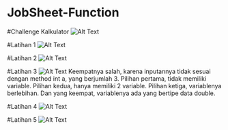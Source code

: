 # JobSheet-Function

#Challenge Kalkulator
![Alt Text](https://github.com/lethanfadlil/JobSheet-Function/blob/master/Method%20-%20NetBeans%20IDE%208.2%2026_09_2019%2016_16_20.png)

#Latihan 1
![Alt Text](https://github.com/lethanfadlil/JobSheet-Function/blob/master/JOBSHEET12-Function%20-%20Word%2026_09_2019%2013_12_55.png)

#Latihan 2
![Alt Text](https://github.com/lethanfadlil/JobSheet-Function/blob/master/Method%20-%20NetBeans%20IDE%208.2%2026_09_2019%2015_57_07.png)

#Latihan 3
![Alt Text](https://github.com/lethanfadlil/JobSheet-Function/blob/master/JOBSHEET12-Function%20-%20Word%2026_09_2019%2015_56_51.png)
Keempatnya salah, karena inputannya tidak sesuai dengan method int a, yang berjumlah 3. Pilihan pertama, tidak memiliki variable. Pilihan kedua, hanya memiliki 2 variable. Pilihan ketiga, variablenya berlebihan. Dan yang keempat, variablenya ada yang bertipe data double.

#Latihan 4
![Alt Text](https://github.com/lethanfadlil/JobSheet-Function/blob/master/Method%20-%20NetBeans%20IDE%208.2%2026_09_2019%2016_02_50.png)

#Latihan 5
![Alt Text](https://github.com/lethanfadlil/JobSheet-Function/blob/master/Method%20-%20NetBeans%20IDE%208.2%2026_09_2019%2016_12_36.png)
